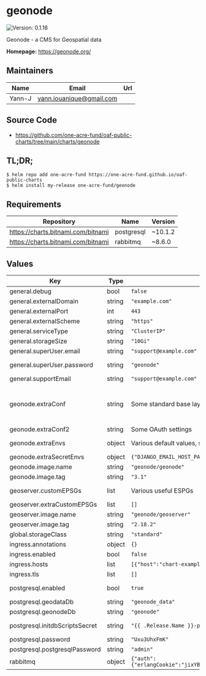 # geonode

![Version: 0.1.16](https://img.shields.io/badge/Version-0.1.16-informational?style=flat-square)

Geonode - a CMS for Geospatial data

**Homepage:** <https://geonode.org/>

## Maintainers

| Name | Email | Url |
| ---- | ------ | --- |
| Yann-J | <yann.jouanique@gmail.com> |  |

## Source Code

* <https://github.com/one-acre-fund/oaf-public-charts/tree/main/charts/geonode>

## TL;DR;

```console
$ helm repo add one-acre-fund https://one-acre-fund.github.io/oaf-public-charts
$ helm install my-release one-acre-fund/geonode
```

## Requirements

| Repository | Name | Version |
|------------|------|---------|
| https://charts.bitnami.com/bitnami | postgresql | ~10.1.2 |
| https://charts.bitnami.com/bitnami | rabbitmq | ~8.6.0 |

## Values

| Key | Type | Default | Description |
|-----|------|---------|-------------|
| general.debug | bool | `false` | activates various debug logs |
| general.externalDomain | string | `"example.com"` | Public domain used to access the application |
| general.externalPort | int | `443` | Public-facing port used to access the application |
| general.externalScheme | string | `"https"` | Public-facing protocol used to access the application |
| general.serviceType | string | `"ClusterIP"` | `ClusterIP` / `LoadBalancer` / `NodePort` |
| general.storageSize | string | `"10Gi"` | Volume storage size to request |
| general.superUser.email | string | `"support@example.com"` | Email address for `admin` user |
| general.superUser.password | string | `"geonode"` | Password for initial `admin` user - This user will have access to geonode UI but also the built-in Django admin interface (/admin) |
| general.supportEmail | string | `"support@example.com"` | Support email visible to users |
| geonode.extraConf | string | Some standard base layers | Configuration to append to `settings.py` Can be used to configure new base maps or any other setting from https://github.com/GeoNode/geonode/blob/master/geonode/settings.py For base maps available in MapStore, see https://github.com/geosolutions-it/MapStore2/blob/master/web/client/utils/ConfigProvider.js |
| geonode.extraConf2 | string | Some OAuth settings | Same as `extraConf` but can be overridden separately |
| geonode.extraEnvs | object | Various default values, see `values.yaml` | Use this to pass any env to `geonode` container See https://docs.geonode.org/en/master/basic/settings/index.html |
| geonode.extraSecretEnvs | object | `{"DJANGO_EMAIL_HOST_PASSWORD":"changeme"}` | Same as `extraEnvs` but passed as a secret |
| geonode.image.name | string | `"geonode/geonode"` | Geonode image name |
| geonode.image.tag | string | `"3.1"` | Geonode image tag |
| geoserver.customEPSGs | list | Various useful ESPGs | List of custom ESPG definitions to add to Geoserver configuration - see https://docs.geoserver.org/stable/en/user/configuration/crshandling/customcrs.html |
| geoserver.extraCustomEPSGs | list | `[]` | Same as `customEPSGs` but can be overridden separately |
| geoserver.image.name | string | `"geonode/geoserver"` | `geoserver` image name |
| geoserver.image.tag | string | `"2.18.2"` | `geoserver` image tag |
| global.storageClass | string | `"standard"` | Will be used by this and all subcharts for all volumes |
| ingress.annotations | object | `{}` | Ingress annotations table |
| ingress.enabled | bool | `false` | Ingress enabled? |
| ingress.hosts | list | `[{"host":"chart-example.local","paths":[]}]` | Ingress hosts/paths list |
| ingress.tls | list | `[]` | Ingress tls settings |
| postgresql.enabled | bool | `true` | Install Postgres? See See https://artifacthub.io/packages/helm/bitnami/postgresql for docs on all Postgres values |
| postgresql.geodataDb | string | `"geonode_data"` | Postgres database AND user name for geoserver |
| postgresql.geonodeDb | string | `"geonode"` | Postgres database AND user name for geonode |
| postgresql.initdbScriptsSecret | string | `"{{ .Release.Name }}-postgres-init"` | Name of secret containing Postgres init script - will only be run on first deployment! Will be evaluated as a template |
| postgresql.password | string | `"Uxu3UhxFmK"` | Application password for both geonodeDb and geodataDb users |
| postgresql.postgresqlPassword | string | `"admin"` | Password for 'postgres' user |
| rabbitmq | object | `{"auth":{"erlangCookie":"jixYBsiZ9RivaLXC02pTwGjvIo0nHtVu","password":"3asgDlgwN7","username":"user"}}` | RbbitMQ Settings - see https://artifacthub.io/packages/helm/bitnami/rabbitmq |